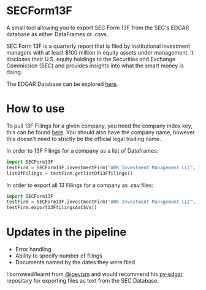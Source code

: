 # SECForm13F

A small tool allowing you to export SEC Form 13F from the SEC's EDGAR database as either DataFrames or .csvs.

SEC Form 13F is a quarterly report that is filed by institutional investment managers with at least $100 million in equity assets under management. It discloses their U.S. equity holdings to the Securities and Exchange Commission (SEC) and provides insights into what the smart money is doing.

The EDGAR Database can be explored [here](https://www.sec.gov/edgar/searchedgar/companysearch.html).


# How to use

To pull 13F Filings for a given company, you need the company index key, this can be found [here](https://www.sec.gov/edgar/searchedgar/companysearch.html). You should also have the company name, however this doesn't need to strictly be the official legal trading name.

In order to 13F Filings for a company as a list of Dataframes:

``` python
import SECForm13F
testFirm = SECForm13F.investmentFirm("ARK Investment Management LLC", 1697748)
listOfFilings = testFirm.getlistOf13Ffilings()
```

In order to export all 13 Filings for a company as .csv files:

``` python
import SECForm13F
testFirm = SECForm13F.investmentFirm("ARK Investment Management LLC", 1697748)
testFirm.export13FfilingsAsCSVs()
```


# Updates in the pipeline
* Error handling
* Ability to specify number of filings
* Documents named by the dates they were filed 


I borrowed/learnt from [@joeyism](https://github.com/joeyism) and would recommend his [py-edgar](https://github.com/joeyism/py-edgar/commits?author=joeyism) repositary for exporting files as text from the SEC Database.
